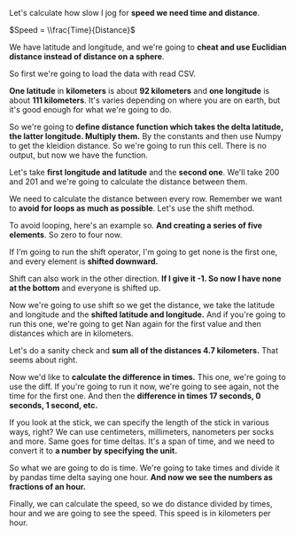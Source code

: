 Let's calculate how slow I jog for **speed we need time and distance**. 

$Speed = \\frac{Time}{Distance}$

We have latitude and longitude, and we're going to **cheat and use Euclidian distance instead of distance on a sphere**. 

So first we're going to load the data with read CSV. 

**One latitude** in **kilometers** is about **92 kilometers** and **one longitude** is about **111 kilometers**. It's varies depending on where you are on earth, but it's good enough for what we're going to do. 

So we're going to **define distance function which takes the delta latitude, the latter longitude. Multiply them.** By the constants and then use Numpy to get the kleidion distance. So we're going to run this cell. There is no output, but now we have the function.


Let's take **first longitude and latitude** and the **second one**. We'll take 200 and 201 and we're going to calculate the distance between them.

We need to calculate the distance between every row. Remember we want to **avoid for loops as much as possible**. Let's use the shift method. 

To avoid looping, here's an example so. **And creating a series of five elements**. So zero to four now. 


If I'm going to run the shift operator, I'm going to get none is the first one, and every element is **shifted downward.** 

Shift can also work in the other direction. **If I give it -1. So now I have none at the bottom** and everyone is shifted up. 

Now we're going to use shift so we get the distance, we take the latitude and longitude and the **shifted latitude and longitude.** And if you're going to run this one, we're going to get Nan again for the first value and then distances which are in kilometers. 

Let's do a sanity check and **sum all of the distances 4.7 kilometers.** That seems about right. 

Now we'd like to **calculate the difference in times.** This one, we're going to use the diff. If you're going to run it now, we're going to see again, not the time for the first one. And then the **difference in times 17 seconds, 0 seconds, 1 second, etc.** 


If you look at the stick, we can specify the length of the stick in various ways, right? We can use centimeters, millimeters, nanometers per socks and more. Same goes for time deltas. It's a span of time, and we need to convert it to **a number by specifying the unit.** 

So what we are going to do is time. We're going to take times and divide it by pandas time delta saying one hour. **And now we see the numbers as fractions of an hour.**

Finally, we can calculate the speed, so we do distance divided by times, hour and we are going to see the speed. This speed is in kilometers per hour. 

